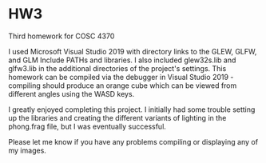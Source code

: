 # HW3
Third homework for COSC 4370

I used Microsoft Visual Studio 2019 with directory links to the GLEW, GLFW, and GLM Include PATHs and libraries. I also included glew32s.lib and glfw3.lib in the additional directories of the project's settings. This homework can be compiled via the debugger in Visual Studio 2019 - compiling should produce an orange cube which can be viewed from different angles using the WASD keys.

I greatly enjoyed completing this project. I initially had some trouble setting up the libraries and creating the different variants of lighting in the phong.frag file, but I was eventually successful.

Please let me know if you have any problems compiling or displaying any of my images.
